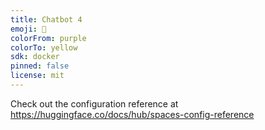 ```yaml
---
title: Chatbot 4
emoji: 🏃
colorFrom: purple
colorTo: yellow
sdk: docker
pinned: false
license: mit
---
```


Check out the configuration reference at https://huggingface.co/docs/hub/spaces-config-reference
